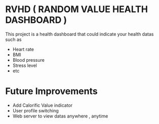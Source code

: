 # RVHD ( RANDOM VALUE HEALTH DASHBOARD )
This project is a health dashboard that could indicate your health datas such as 
* Heart rate
* BMI
* Blood pressure
* Stress level
* etc

# Future Improvements
* Add Calorific Value indicator
* User profile switching
* Web server to view datas anywhere , anytime
